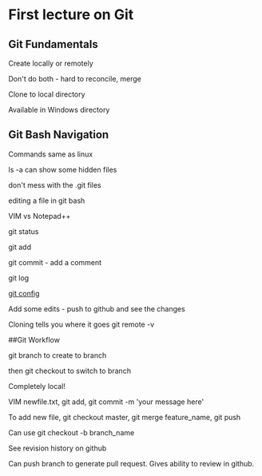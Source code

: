 # First lecture on Git

## Git Fundamentals


Create locally or remotely

Don't do both - hard to reconcile, merge

Clone to local directory

Available in Windows directory

## Git Bash Navigation

Commands same as linux 

ls -a can show some hidden files

don't mess with the .git files

editing a file in git bash
  
  VIM vs Notepad++
  
  git status 
  
  git add
  
  git commit - add a comment

  git log
  
 [git config](https://git-scm.com/book/en/v2/Customizing-Git-Git-Configuration, "git config")

Add some edits - push to github and see the changes

Cloning tells you where it goes  git remote -v

##Git Workflow

git branch to create to branch

then git checkout to switch to branch

Completely local!

VIM newfile.txt, git add, git commit -m 'your message here'

To add new file, git checkout master, git merge feature_name, git push

Can use git checkout -b branch_name

See revision history on github

Can push branch to generate pull request.  Gives ability to review in github.





